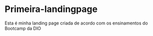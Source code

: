 # Primeira-landingpage
Esta é minha landing page criada de acordo com os ensinamentos do Bootcamp da DIO
